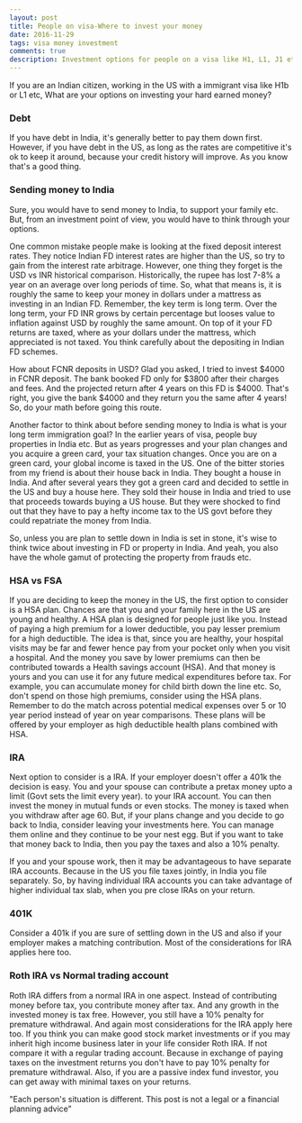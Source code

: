 ```yaml
---
layout: post
title: People on visa-Where to invest your money
date: 2016-11-29
tags: visa money investment
comments: true
description: Investment options for people on a visa like H1, L1, J1 etc
---
```

If you are an Indian citizen, working in the US with a immigrant visa like H1b or L1 etc, What are your options on investing 
your hard earned money?

### Debt
If you have debt in India, it's generally better to pay them down first. However, if you have debt in the US, as long as the rates are 
competitive it's ok to keep it around, because your credit history will improve. As you know that's a good thing. 
 
### Sending money to India
Sure, you would have to send money to India, to support your family etc. But, from an investment point of view, you would have to think through your options.

One common mistake people make is looking at the fixed deposit interest rates. They notice Indian FD interest rates are higher than the US, so try to gain from the interest rate arbitrage. However, one thing they forget is the USD vs INR historical comparison. Historically, the rupee has lost 7-8% a year on an average over long periods of time. So, what that means is, it is roughly the same to keep your money in dollars under a mattress as investing in an Indian FD. Remember, the key term is long term. Over the long term, your FD INR grows by certain percentage but looses value to inflation against USD by roughly the same amount. On top of it your FD returns are taxed, where as your dollars under the mattress, which appreciated is not taxed. You think carefully about the depositing in Indian FD schemes. 

How about FCNR deposits in USD? Glad you asked, I tried to invest $4000 in FCNR deposit. The bank booked FD only for $3800 after their charges and fees. And the projected return after 4 years on this FD is $4000. That's right, you give the bank $4000 and they return you the same after 4 years! So, do your math before going this route. 

Another factor to think about before sending money to India is what is your long term immigration goal? In the earlier years of visa, people buy properties in India etc. But as years progresses and your plan changes and you acquire a green card, your tax situation changes. Once you are on a green card, your global income is taxed in the US. One of the bitter stories from my friend is about their house back in India. They bought a house in India. And after several years they got a green card and decided to settle in the US and buy a house here. They sold their house in India and tried to use that proceeds towards buying a US house. But they were shocked to find out that they have to pay a hefty income tax to the US govt before they could repatriate the money from India.

So, unless you are plan to settle down in India is set in stone, it's wise to think twice about investing in FD or property in India. And yeah, you also have the whole gamut of protecting the property from frauds etc.
 
### HSA vs FSA
If you are deciding to keep the money in the US, the first option to consider is a HSA plan. Chances are that you and your family here in the US are young and healthy. A HSA plan is designed for people just like you. Instead of paying a high premium for a lower deductible, you pay lesser premium for a high deductible. The idea is that, since you are healthy,
your hospital visits may be far and fewer hence pay from your pocket only when you visit a hospital. And the money you save by lower premiums can then be contributed towards a Health savings account (HSA). And that money is yours and you can use it for any future medical expenditures before tax. For example, you can accumulate money for child birth down the line etc. So, don't spend on those high premiums, consider using the HSA plans. Remember to do the match across potential medical expenses over 5 or 10 year period instead of year on year comparisons. These plans will be offered by your employer as high deductible health plans combined with HSA.

### IRA
Next option to consider is a IRA. If your employer doesn't offer a 401k the decision is easy. You and your spouse can contribute a pretax money upto a limit (Govt sets the limit every year).
to your IRA account. You can then invest the money in mutual funds or even stocks. The money is taxed when you withdraw after age 60. But, if your plans change and you decide to go back to India, consider leaving your investments here. You can manage them online and they continue to be your nest egg. But if you want to take that money back to India, then you pay the taxes and also a 10% penalty.

If you and your spouse work, then it may be advantageous to have separate IRA accounts. Because in the US you file taxes jointly, in India you file separately. So, by having individual IRA accounts 
you can take advantage of higher individual tax slab, when you pre close IRAs on your return. 

### 401K
Consider a 401k if you are sure of settling down in the US and also if your employer makes a matching contribution. Most of the considerations for IRA applies here too. 

### Roth IRA vs Normal trading account
Roth IRA differs from a normal IRA in one aspect. Instead of contributing money before tax, you contribute money after tax. And any growth in the invested money is tax free. However, you still have a 10% penalty for premature withdrawal. And again most considerations for the IRA apply here too. If you think you can make good stock market investments or if you may inherit high income business later in your life consider Roth IRA. If not compare it with a regular trading account. Because in exchange of paying taxes on the investment returns you don't have to pay 10% penalty for premature withdrawal. Also, if you are a passive index fund investor, you can get away with minimal taxes on your returns. 

 "Each person's situation is different. This post is not a legal or a financial planning advice"
